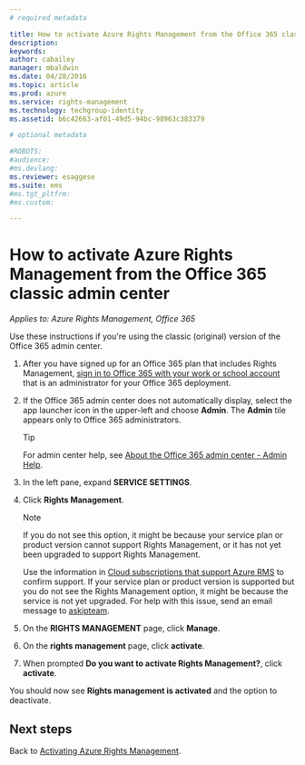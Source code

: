 ```yaml
---
# required metadata

title: How to activate Azure Rights Management from the Office 365 classic admin center | Azure RMS
description:
keywords:
author: cabailey
manager: mbaldwin
ms.date: 04/28/2016
ms.topic: article
ms.prod: azure
ms.service: rights-management
ms.technology: techgroup-identity
ms.assetid: b6c42663-af01-49d5-94bc-98963c383379

# optional metadata

#ROBOTS:
#audience:
#ms.devlang:
ms.reviewer: esaggese
ms.suite: ems
#ms.tgt_pltfrm:
#ms.custom:

---
```


# How to activate Azure Rights Management from the Office 365 classic admin center

*Applies to: Azure Rights Management, Office 365*


Use these instructions if you're using the classic (original) version of the Office 365 admin center.

1.  After you have signed up for an Office 365 plan that includes Rights Management, [sign in to Office 365 with your work or school account](https://portal.office.com/) that is an administrator for your Office 365 deployment.

2.  If the Office 365 admin center does not automatically display, select the app launcher icon in the upper-left and choose **Admin**. The **Admin** tile appears only to Office 365 administrators.

    > [!TIP]
    > For admin center help, see [About the Office 365 admin center - Admin Help](https://support.office.com/article/About-the-Office-365-admin-center-Admin-Help-58537702-d421-4d02-8141-e128e3703547).

3.  In the left pane, expand **SERVICE SETTINGS**.

4.  Click **Rights Management**.

    > [!NOTE]
    > If you do not see this option, it might be because your service plan or product version cannot support Rights Management, or it has not yet been upgraded to support Rights Management.
    >
    > Use the information in [Cloud subscriptions that support Azure RMS](../get-started/requirements-subscriptions.md) to confirm support. If your service plan or product version is supported but you do not see the Rights Management option, it might be because the service is not yet upgraded. For help with this issue, send an email message to [askipteam](mailto:askipteam@microsoft.com?subject=I%20cannot%20activate%20RMS).

5.  On the **RIGHTS MANAGEMENT** page, click **Manage**.

6.  On the **rights management** page, click **activate**.

7.  When prompted **Do you want to activate Rights Management?**, click **activate**.

You should now see **Rights management is activated** and the option to deactivate.

## Next steps
Back to [Activating Azure Rights Management](activate-service.md).